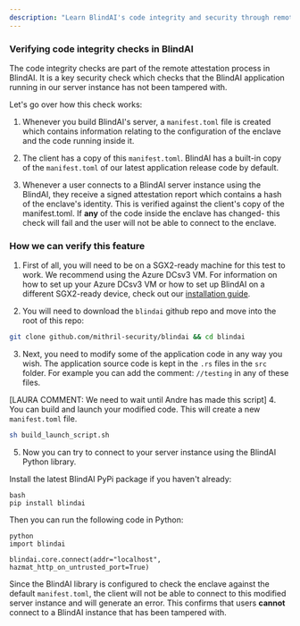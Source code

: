 ```yaml
---
description: "Learn BlindAI's code integrity and security through remote attestation, with SGX2 machine testing for unauthorized modification protection."
---
```


### Verifying code integrity checks in BlindAI

The code integrity checks are part of the remote attestation process in BlindAI. It is a key security check which checks that the BlindAI application running in our server instance has not been tampered with.

Let's go over how this check works:

1. Whenever you build BlindAI's server, a `manifest.toml` file is created which contains information relating to the configuration of the enclave and the code running inside it.

2. The client has a copy of this `manifest.toml`. BlindAI has a built-in copy of the `manifest.toml` of our latest application release code by default.

3. Whenever a user connects to a BlindAI server instance using the BlindAI, they receive a signed attestation report which contains a hash of the enclave's identity. This is verified against the client's copy of the manifest.toml. If **any** of the code inside the enclave has changed- this check will fail and the user will not be able to connect to the enclave.

### How we can verify this feature

1. First of all, you will need to be on a SGX2-ready machine for this test to work. We recommend using the Azure DCsv3 VM. For information on how to set up your Azure DCsv3 VM or how to set up BlindAI on a different SGX2-ready device, check out our [installation guide](../tutorials/core/installation.md).

2. You will need to download the `blindai` github repo and move into the root of this repo:
```bash
git clone github.com/mithril-security/blindai && cd blindai
```

3. Next, you need to modify some of the application code in any way you wish. The application source code is kept in the `.rs` files in the `src` folder. For example you can add the comment: `//testing` in any of these files.

[LAURA COMMENT: We need to wait until Andre has made this script]
4. You can build and launch your modified code. This will create a new `manifest.toml` file. 
```bash
sh build_launch_script.sh
```

5. Now you can try to connect to your server instance using the BlindAI Python library. 

Install the latest BlindAI PyPi package if you haven't already:

```
bash
pip install blindai
```

Then you can run the following code in Python:

```
python
import blindai 

blindai.core.connect(addr="localhost", hazmat_http_on_untrusted_port=True)
```

Since the BlindAI library is configured to check the enclave against the default `manifest.toml`, the client will not be able to connect to this modified server instance and will generate an error. This confirms that users **cannot** connect to a BlindAI instance that has been tampered with.